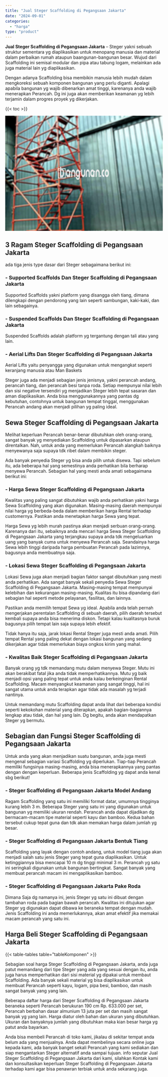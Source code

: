 ```yaml
---
title: "Jual Steger Scaffolding di Pegangsaan Jakarta"
date: "2024-09-01"
categories: 
  - "harga"
type: "product"
---
```


**Jual Steger Scaffolding di Pegangsaan Jakarta** – Steger yakni sebuah struktur sementara yg diaplikasikan untuk menopang manusia dan material dalam perbaikan rumah ataupun baangunan-bangunan besar. Wujud dari Scaffolding ini semisal modular dan pipa atau tabung logam, melainkan ada juga material lain yg diaplikasikan.

Dengan adanya Scaffolding bisa membikin manusia lebih mudah dalam mengkoreksi sebuah komponen bangunan yang perlu diganti. Apalagi apabila bangunan yg wajib dibenarkan amat tinggi, karenanya anda wajib menerapkan Perancah. Dg ini juga akan memberikan keamanan yg lebih terjamin dalam progres proyek yg dikerjakan.

{{< toc >}}

![Jual Steger Scaffolding di Pegangsaan Jakarta](/images/sewa-scaffolding-steger-18.png)

## 3 Ragam Steger Scaffolding di Pegangsaan Jakarta

ada tiga jenis type dasar dari Steger sebagaimana berikut ini:

### \- Supported Scaffolds Dan Steger Scaffolding di Pegangsaan Jakarta

Supported Scaffolds yakni platform yang disangga oleh tiang, dimana dilengkapi dengan pendorong yang lain seperti sambungan, kaki-kaki, dan lain sebagainya.

### \- Suspended Scaffolds Dan Steger Scaffolding di Pegangsaan Jakarta

Suspended Scaffolds adalah platform yg tergantung dengan tali atau yang lain.

### \- Aerial Lifts Dan Steger Scaffolding di Pegangsaan Jakarta

Aerial Lifts yaitu penyangga yang digunakan untuk mengangkat seperti keranjang manusia atau Man Baskets

Steger juga ada menjadi sebagian jenis jenisnya, yakni perancah andang, perancah tiang, dan perancah besi tanpa roda. Setiap mempunyai nilai lebih dan sisi negative tersendiri yg menjadikan Steger lebih tepat sasaran dan aman diaplikasikan. Anda bisa menggunakannya yang pantas dg kebutuhan, contohnya untuk bangunan tempat tinggal, menggunakan Perancah andang akan menjadi pilihan yg paling ideal.

## Sewa Steger Scaffolding di Pegangsaan Jakarta

Melihat keperluan Perancah benar-benar dibutuhkan oleh orang-orang, sangat banyak yg menyediakan Scaffolding untuk dipasarkan ataupun direntalkan. Nah, untuk anda yang memerlukan Perancah alangkah baiknya menyewanya saja supaya tdk ribet dalam membikin steger.

Ada banyak penyedia Steger yg bisa anda pilih untuk disewa. Tapi sebelum itu, ada beberapa hal yang semestinya anda perhatikan bila berharap menyewa Perancah. Sebagian hal yang mesti anda amati sebagaimana berikut ini:

### \- Harga Sewa Steger Scaffolding di Pegangsaan Jakarta

Kwalitas yang paling sangat dibutuhkan wajib anda perhatikan yakni harga Sewa Scaffolding yang akan digunakan. Masing-masing daerah mempunyai nilai harga yg berbeda-beda dalam memberikan harga Rental terhadap customernya. Pastikan anda menetapkan harga Sewa yang tepat.

Harga Sewa yg lebih murah pastinya akan menjadi serbuan orang-orang. Karenanya dari itu, sebaiknya anda mencari harga Sewa Steger Scaffolding di Pegangsaan Jakarta yang terjangkau supaya anda tdk mengeluarkan uang yang banyak cuma untuk menyewa Perancah saja. Seandainya harga Sewa lebih tinggi daripada harga pembuatan Perancah pada lazimnya, bagusnya anda membuatnya saja.

### \- Lokasi Sewa Steger Scaffolding di Pegangsaan Jakarta

Lokasi Sewa juga akan menjadi bagian faktor sangat dibutuhkan yang mesti anda perhatikan. Ada sangat banyak sekali penyedia Sewa Steger Scaffolding di Pegangsaan Jakarta. Masing-masing tempat mempunyai kelebihan dan kekurangan masing-masing. Kualitas itu bisa dipandang dari sebagian hal seperti metode pelayanan, fasilitas, dan lainnya.

Pastikan anda memilih tempat Sewa yg ideal. Apabila anda telah pernah mengerjakan perentalan Scaffolding di sebuah daerah, pilih daerah tersebut kembali supaya anda bisa menerima diskon. Tetapi kalau kualitasnya buruk bagusnya pilih tempat lain saja supaya lebih efektif.

Tidak hanya itu saja, jarak lokasi Rental Steger juga mesti anda amati. Pilih tempat Rental yang paling dekat dengan lokasi bangunan yang sedang dikerjakan agar tidak memerlukan biaya ongkos kirim yang mahal.

### \- Kwalitas Baik Steger Scaffolding di Pegangsaan Jakarta

Banyak orang yg tdk memandang mutu dalam menyewa Steger. Mutu ini akan berakibat fatal jika anda tidak memperhatikannya. Mutu yg baik menjadi opsi yang paling tepat untuk anda kalau berkeinginan Rental Scaffolding. Macam menyangkut keamanan yang sangat tinggi, hal ini sangat utama untuk anda terapkan agar tidak ada masalah yg terjadi nantinya.

Untuk memandang mutu Scaffolding dapat anda lihat dari beberapa kondisi seperti kekokohan material yang diterapkan, apakah bagian-bagiannya lengkap atau tidak, dan hal yang lain. Dg begitu, anda akan mendapatkan Steger yg bermutu.

## Sebagian dan Fungsi Steger Scaffolding di Pegangsaan Jakarta

Untuk anda yang akan menjadikan suatu bangunan, anda juga mesti mengenal sebagian variasi Scaffolding yg diperlukan. Tiap-tiap Perancah memiliki fungsinya masing-masing, anda bisa menerapkannya yang pantas dengan dengan keperluan. Beberapa jenis Scaffolding yg dapat anda kenal sbg berikut!

### \- Steger Scaffolding di Pegangsaan Jakarta Model Andang

Ragam Scaffolding yang satu ini memiliki format datar, umumnya tingginya kurang lebih 3 m. Beberapa Steger yang satu ini yang digunakan untuk bangunan yg memiliki ukuran rendah. Perancah anda dapat dijadikan dg bermacam-macam tipe material seperti kayu dan bamboo. Kedua bahan tersebut cukup tepat guna dan tdk akan memakan harga dalam jumlah yg besar.

### \- Steger Scaffolding di Pegangsaan Jakarta Bentuk Tiang

Scaffolding yang layak dengan contoh andang, untuk model tiang juga akan menjadi salah satu jenis Steger yang tepat guna diaplikasikan. Untuk ketinggiannya bisa mencapai 10 m dg tinggi minimal 3 m. Perancah yg satu ini seringkali digunakan untuk bangunan bertingkat. Sangat banyak yang membuat perancah macam ini mengaplikasikan bamboo.

### \- Steger Scaffolding di Pegangsaan Jakarta Pake Roda

Dimana Saja dg namanya ini, jenis Steger yg satu ini dibuat dengan tambahan roda pada bagian bawah perancah. Kwalitas ini ditujukan agar Steger yg digunakan dapat dibawa ke beraneka tempat dengan mudah. Jenis Scaffolding ini anda memerlukannya, akan amat efektif jika memakai macam perancah yang satu ini.

## Harga Beli Steger Scaffolding di Pegangsaan Jakarta

{{< table-tables table="tableKomponen" >}}

Sebagian soal harga Steger Scaffolding di Pegangsaan Jakarta, anda juga patut memandang dari tipe Steger yang ada yang sesuai dengan itu, anda juga harus memperhatikan dari sisi material yg dipakai untuk membaut Scaffolding. Ada banyak sekali material yg bisa diaplikasikan untuk membuat Perancah seperti kayu, logam, pipa besi, bamboo, dan masih sangat banyak yang yang lain.

Beberapa daftar harga dari Steger Scaffolding di Pegangsaan Jakarta beraneka seperti Perancah berukuran 190 cm Rp. 633.000 per set, Perancah berbahan dasar almunium 13 juta per set dan masih sangat banyak yg yang lain. Harga diatur oleh bahan dan ukuran yang dibutuhkan. Ukuran dan banyaknya jumlah yang dibutuhkan maka kian besar harga yg patut anda bayarkan.

Anda bisa membeli Perancah di toko kami, jikalau di sekitar tempat anda belum ada yang menjualnya. Anda dapat membelinya secara online juga kepada kami, ada banyak banget sekali Perancah yang kami sediakan dan siap mengantarkan Steger alternatif anda sampai tujuan. info seputar Jual Steger Scaffolding di Pegangsaan Jakarta dari kami, silahkan Kontak kami dan konsultasikan keperluan Steger Scaffolding di Pegangsaan Jakarta terhadap kami agar bisa penawran terbiak untuk anda sekarang juga.
